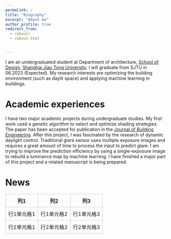```yaml
---
permalink: /
title: "Biography"
excerpt: "About me"
author_profile: true
redirect_from: 
  - /about/
  - /about.html


---
```


I am an undergraduated student at Department of architecture, [School of Design](https://designschool.sjtu.edu.cn/en-us), [Shanghai Jiao Tong University](https://en.sjtu.edu.cn/). I will graduate from SJTU in 06.2023 (Expected). My research interests are optimizing the building environment (such as daylit space) and applying machine learning in buildings.

Academic experiences
======
I have two major academic projects during undergraduate studies.  My first work used a genetic algorithm to select and optimize shading strategies. The paper has been accepted for publication in the [Journal of Building Engineering](https://www.sciencedirect.com/science/article/pii/S2352710222015388). After this project, I was fascinated by the research of dynamic daylight control. Traditional glare sensor uses multiple exposure images and requires a great amount of time to process the input to predict glare. I am trying to improve the prediction efficiency by using a single-exposure image to rebuild a luminance map by machine learning. I have finished a major part of this project and a related manuscript is being prepared.

News
======

<style>
table {
  border-collapse: collapse;
}

td, th {
  border: 1px solid rgba(0, 0, 0, 0.2);
  padding: 0.5em;
}
</style>

| 列1 | 列2 | 列3 |
| --- | --- | --- |
| 行1单元格1 | 行1单元格2 | 行1单元格3 |
| 行2单元格1 | 行2单元格2 | 行2单元格3 |
